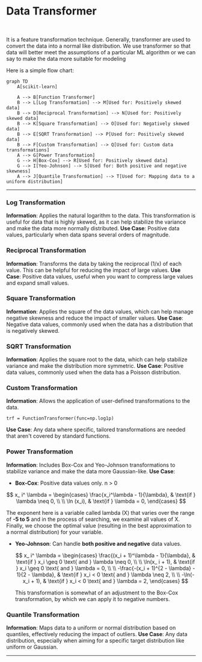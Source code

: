 #  Data  Transformer

<br>

It is a feature transformation technique. Generally, transformer are used to convert the data into a normal like distribution. We use transformer so that data will better meet the assumptions of a particular ML algorithm or we can say to make the data more suitable for modeling

Here is a simple flow chart:

```mermaid
graph TD
    A[scikit-learn] 
    
    A --> B[Function Transformer]
    B --> L[Log Transformation] --> M[Used for: Positively skewed data]
    B --> D[Reciprocal Transformation] --> N[Used for: Positively skewed data]
    B --> K[Square Transformation] --> O[Used for: Negatively skewed data]
    B --> E[SQRT Transformation] --> P[Used for: Positively skewed data]
    B --> F[Custom Transformation] --> Q[Used for: Custom data transformations]
    A --> G[Power Transformation]
    G --> H[Box-Cox] --> R[Used for: Positively skewed data]
    G --> I[Yeo-Johnson] --> S[Used for: Both positive and negative skewness]
    A --> J[Quantile Transformation] --> T[Used for: Mapping data to a uniform distribution]
```


---


### Log Transformation

**Information**: Applies the natural logarithm to the data. This transformation is useful for data that is highly skewed, as it can help stabilize the variance and make the data more normally distributed. 
**Use Case**: Positive data values, particularly when data spans several orders of magnitude.

### Reciprocal Transformation

**Information**: Transforms the data by taking the reciprocal (1/x) of each value. This can be helpful for reducing the impact of large values. 
**Use Case**: Positive data values, useful when you want to compress large values and expand small values.

### Square Transformation

**Information**: Applies the square of the data values, which can help manage negative skewness and reduce the impact of smaller values. 
**Use Case**: Negative data values, commonly used when the data has a distribution that is negatively skewed.

### SQRT Transformation

**Information**: Applies the square root to the data, which can help stabilize variance and make the distribution more symmetric.
 **Use Case**: Positive data values, commonly used when the data has a Poisson distribution.

### Custom Transformation

**Information**: Allows the application of user-defined transformations to the data. 

    trf = FunctionTransformer(func=np.log1p)

**Use Case**: Any data where specific, tailored transformations are needed that aren't covered by standard functions.

### Power Transformation

**Information**: Includes Box-Cox and Yeo-Johnson transformations to stabilize variance and make the data more Gaussian-like.
 **Use Case**:
 
-   **Box-Cox**: Positive data values only. n > 0 
    
$$
    x_ i^ \lambda = 
    \begin{cases} 
    \frac{x_i^\lambda - 1}{\lambda}, & \text{if } \lambda \neq 0, \\ \\
    \ln (x_i), & \text{if } \lambda = 0,
    \end{cases}
$$

The exponent here is a variable called lambda (X) that varies over the range of **-5 to 5** and in the process of searching, we examine all values of X. Finally, we choose the optimal value (resulting in the best approximation to a normal distribution) for your variable.


-   **Yeo-Johnson**: Can handle **both positive and negative** data values.

    $$   x_ i^ \lambda =
        \begin{cases} 
        \frac{(x_i + 1)^\lambda - 1}{\lambda}, & \text{if } x_i \geq 0 \text{ and } \lambda \neq 0, \\ \\
        \ln(x_ i + 1), & \text{if } x_i \geq 0 \text{ and } \lambda = 0, \\ \\
        -\frac{-(x_i + 1)^{2 - \lambda} - 1}{2 - \lambda}, & \text{if } x_i < 0 \text{ and } \lambda \neq 2, \\ \\
        -\ln(- x_i + 1), & \text{if } x_i < 0 \text{ and } \lambda = 2,
        \end{cases} 
    $$   
    

    This transformation is somewhat of an adjustment to the Box-Cox transformation, by which we can apply it to negative numbers.



### Quantile Transformation

**Information**: Maps data to a uniform or normal distribution based on quantiles, effectively reducing the impact of outliers. **Use Case**: Any data distribution, especially when aiming for a specific target distribution like uniform or Gaussian.

---




